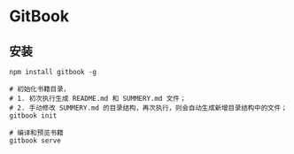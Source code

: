 # GitBook

## 安装
```shell script
npm install gitbook -g

# 初始化书籍目录，
# 1. 初次执行生成 README.md 和 SUMMERY.md 文件；
# 2. 手动修改 SUMMERY.md 的目录结构，再次执行，则会自动生成新增目录结构中的文件；
gitbook init

# 编译和预览书籍
gitbook serve